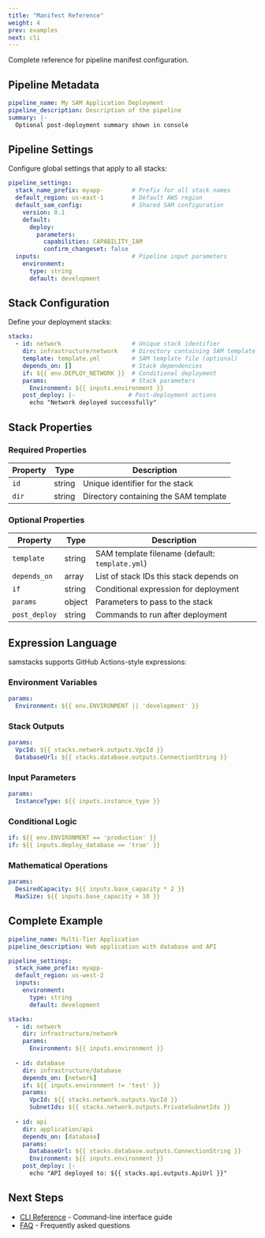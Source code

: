 ```yaml
---
title: "Manifest Reference"
weight: 4
prev: examples
next: cli
---
```


Complete reference for pipeline manifest configuration.

## Pipeline Metadata

```yaml {filename="pipeline.yml"}
pipeline_name: My SAM Application Deployment
pipeline_description: Description of the pipeline
summary: |-
  Optional post-deployment summary shown in console
```

## Pipeline Settings

Configure global settings that apply to all stacks:

```yaml {filename="pipeline.yml"}
pipeline_settings:
  stack_name_prefix: myapp-        # Prefix for all stack names
  default_region: us-east-1        # Default AWS region
  default_sam_config:              # Shared SAM configuration
    version: 0.1
    default:
      deploy:
        parameters:
          capabilities: CAPABILITY_IAM
          confirm_changeset: false
  inputs:                          # Pipeline input parameters
    environment:
      type: string
      default: development
```

## Stack Configuration

Define your deployment stacks:

```yaml {filename="pipeline.yml"}
stacks:
  - id: network                    # Unique stack identifier
    dir: infrastructure/network    # Directory containing SAM template
    template: template.yml         # SAM template file (optional)
    depends_on: []                 # Stack dependencies
    if: ${{ env.DEPLOY_NETWORK }}  # Conditional deployment
    params:                        # Stack parameters
      Environment: ${{ inputs.environment }}
    post_deploy: |-               # Post-deployment actions
      echo "Network deployed successfully"
```

## Stack Properties

### Required Properties

| Property | Type | Description |
|----------|------|-------------|
| `id` | string | Unique identifier for the stack |
| `dir` | string | Directory containing the SAM template |

### Optional Properties

| Property | Type | Description |
|----------|------|-------------|
| `template` | string | SAM template filename (default: `template.yml`) |
| `depends_on` | array | List of stack IDs this stack depends on |
| `if` | string | Conditional expression for deployment |
| `params` | object | Parameters to pass to the stack |
| `post_deploy` | string | Commands to run after deployment |

## Expression Language

samstacks supports GitHub Actions-style expressions:

### Environment Variables
```yaml
params:
  Environment: ${{ env.ENVIRONMENT || 'development' }}
```

### Stack Outputs
```yaml
params:
  VpcId: ${{ stacks.network.outputs.VpcId }}
  DatabaseUrl: ${{ stacks.database.outputs.ConnectionString }}
```

### Input Parameters
```yaml
params:
  InstanceType: ${{ inputs.instance_type }}
```

### Conditional Logic
```yaml
if: ${{ env.ENVIRONMENT == 'production' }}
if: ${{ inputs.deploy_database == 'true' }}
```

### Mathematical Operations
```yaml
params:
  DesiredCapacity: ${{ inputs.base_capacity * 2 }}
  MaxSize: ${{ inputs.base_capacity + 10 }}
```

## Complete Example

```yaml {filename="pipeline.yml"}
pipeline_name: Multi-Tier Application
pipeline_description: Web application with database and API

pipeline_settings:
  stack_name_prefix: myapp-
  default_region: us-west-2
  inputs:
    environment:
      type: string
      default: development

stacks:
  - id: network
    dir: infrastructure/network
    params:
      Environment: ${{ inputs.environment }}
      
  - id: database
    dir: infrastructure/database
    depends_on: [network]
    if: ${{ inputs.environment != 'test' }}
    params:
      VpcId: ${{ stacks.network.outputs.VpcId }}
      SubnetIds: ${{ stacks.network.outputs.PrivateSubnetIds }}
      
  - id: api
    dir: application/api
    depends_on: [database]
    params:
      DatabaseUrl: ${{ stacks.database.outputs.ConnectionString }}
      Environment: ${{ inputs.environment }}
    post_deploy: |-
      echo "API deployed to: ${{ stacks.api.outputs.ApiUrl }}"
```

## Next Steps

- [CLI Reference](cli) - Command-line interface guide
- [FAQ](faq) - Frequently asked questions
